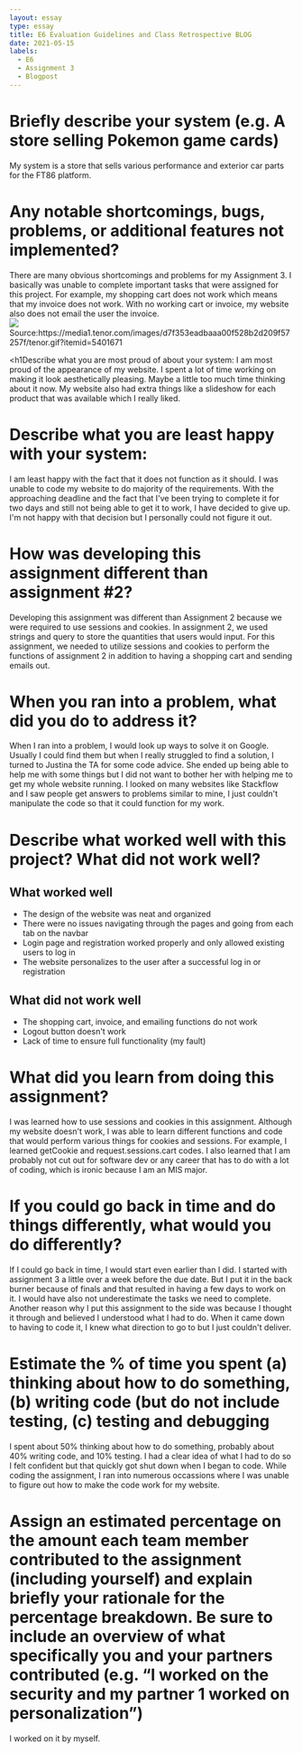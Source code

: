 ```yaml
---
layout: essay
type: essay
title: E6 Evaluation Guidelines and Class Retrospective BLOG
date: 2021-05-15
labels:
  - E6
  - Assignment 3
  - Blogpost
---
```


<h1>Briefly describe your system (e.g. A store selling Pokemon game cards)</h1>
My system is a store that sells various performance and exterior car parts for the FT86 platform.
  
<h1>Any notable shortcomings, bugs, problems, or additional features not implemented?</h1>
There are many obvious shortcomings and problems for my Assignment 3. I basically was unable to complete important tasks that were assigned for this project. For example, my shopping cart does not work which means that my invoice does not work. With no working cart or invoice, my website also does not email the user the invoice. <br>
<img src="https://media1.tenor.com/images/d7f353eadbaaa00f528b2d209f57257f/tenor.gif?itemid=5401671" align="left"><br>
Source:https://media1.tenor.com/images/d7f353eadbaaa00f528b2d209f57257f/tenor.gif?itemid=5401671
  
<h1Describe what you are most proud of about your system:</h1>
I am most proud of the appearance of my website. I spent a lot of time working on making it look aesthetically pleasing. Maybe a little too much time thinking about it now. My website also had extra things like a slideshow for each product that was available which I really liked.

<h1>Describe what you are least happy with your system:</h1>
I am least happy with the fact that it does not function as it should. I was unable to code my website to do majority of the requirements. With the approaching deadline and the fact that I've been trying to complete it for two days and still not being able to get it to work, I have decided to give up. I'm not happy with that decision but I personally could not figure it out. 

<h1>How was developing this assignment different than assignment #2?</h1>
Developing this assignment was different than Assignment 2 because we were required to use sessions and cookies. In assignment 2, we used strings and query to store the quantities that users would input. For this assignment, we needed to utilize sessions and cookies to perform the functions of assignment 2 in addition to having a shopping cart and sending emails out.

<h1>When you ran into a problem, what did you do to address it?</h1>
When I ran into a problem, I would look up ways to solve it on Google. Usually I could find them but when I really struggled to find a solution, I turned to Justina the TA for some code advice. She ended up being able to help me with some things but I did not want to bother her with helping me to get my whole website running. I looked on many websites like Stackflow and I saw people get answers to problems similar to mine, I just couldn't manipulate the code so that it could function for my work.

<h1>Describe what worked well with this project? What did not work well?</h1>
<h2>What worked well</h2>
<ul>
  <li>The design of the website was neat and organized</li>
  <li>There were no issues navigating through the pages and going from each tab on the navbar</li>
  <li>Login page and registration worked properly and only allowed existing users to log in</li>
  <li>The website personalizes to the user after a successful log in or registration</li>
</ul>
<h2>What did not work well</h2>
<ul>
  <li>The shopping cart, invoice, and emailing functions do not work</li>
  <li>Logout button doesn't work</li>
  <li>Lack of time to ensure full functionality (my fault)</li>
</ul>

<h1>What did you learn from doing this assignment?</h1>
I was learned how to use sessions and cookies in this assignment. Although my website doesn't work, I was able to learn different functions and code that would perform various things for cookies and sessions. For example, I learned getCookie and request.sessions.cart codes. I also learned that I am probably not cut out for software dev or any career that has to do with a lot of coding, which is ironic because I am an MIS major.

<h1>If you could go back in time and do things differently, what would you do differently?</h1>
If I could go back in time, I would start even earlier than I did. I started with assignment 3 a little over a week before the due date. But I put it in the back burner because of finals and that resulted in having a few days to work on it. I would have also not underestimate the tasks we need to complete. Another reason why I put this assignment to the side was because I thought it through and believed I understood what I had to do. When it came down to having to code it, I knew what direction to go to but I just couldn't deliver.

<h1>Estimate the % of time you spent (a) thinking about how to do something, (b) writing code (but do not include testing, (c) testing and debugging</h1>
I spent about 50% thinking about how to do something, probably about 40% writing code, and 10% testing. I had a clear idea of what I had to do so I felt confident but that quickly got shut down when I began to code. While coding the assignment, I ran into numerous occassions where I was unable to figure out how to make the code work for my website. 

<h1>Assign an estimated percentage on the amount each team member contributed to the assignment (including yourself) and explain briefly your rationale for the percentage breakdown. Be sure to include an overview of what specifically you and your partners contributed (e.g. “I worked on the security and my partner 1 worked on personalization”)</h1>
I worked on it by myself. 
